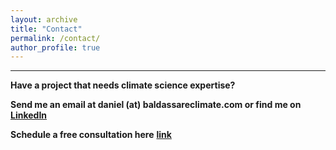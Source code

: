 ```yaml
---
layout: archive
title: "Contact"
permalink: /contact/
author_profile: true
---
```

** **

**Have a project that needs climate science expertise?**

**Send me an email at daniel (at) baldassareclimate.com or find me on** [**LinkedIn**](https://www.linkedin.com/in/dbaldassare99/)

**Schedule a free consultation here** [**link**](https://calendly.com/daniel-baldassareclimate)

